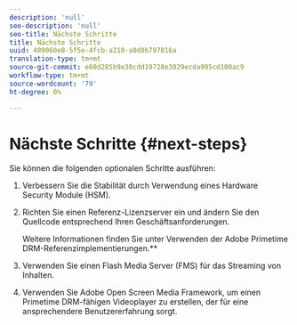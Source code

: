 ```yaml
---
description: 'null'
seo-description: 'null'
seo-title: Nächste Schritte
title: Nächste Schritte
uuid: 489060e8-5f5e-4fcb-a210-a0d0b797816a
translation-type: tm+mt
source-git-commit: e60d285b9e30cdd19728e3029ecda995cd100ac9
workflow-type: tm+mt
source-wordcount: '79'
ht-degree: 0%

---
```



# Nächste Schritte {#next-steps}

Sie können die folgenden optionalen Schritte ausführen:
1. Verbessern Sie die Stabilität durch Verwendung eines Hardware Security Module (HSM).
1. Richten Sie einen Referenz-Lizenzserver ein und ändern Sie den Quellcode entsprechend Ihren Geschäftsanforderungen.

   Weitere Informationen finden Sie unter Verwenden der Adobe Primetime DRM-Referenzimplementierungen.**
1. Verwenden Sie einen Flash Media Server (FMS) für das Streaming von Inhalten.
1. Verwenden Sie Adobe Open Screen Media Framework, um einen Primetime DRM-fähigen Videoplayer zu erstellen, der für eine ansprechendere Benutzererfahrung sorgt.
